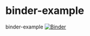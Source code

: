 # binder-example
binder-example
[![Binder](https://mybinder.org/badge_logo.svg)](https://mybinder.org/v2/gh/drandynisbet/binder-example/HEAD)
